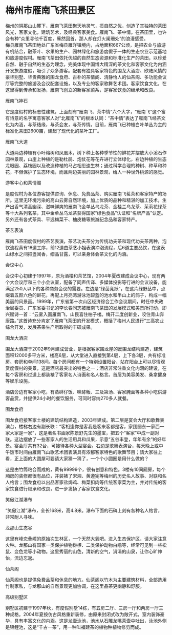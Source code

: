 # 梅州市雁南飞茶田景区  
梅州的阴那山山麓下，雁南飞茶田聚天地灵气，揽自然之优，创造了其独特的茶田风光，客家文化，建筑艺术，及经典客家美食。雁南飞、茶中情。在茶田里，也许会有种“众里寻他千百度，蓦然回首，那人却在灯火阑珊处”的浪漫感受。  
梅县雁南飞茶田地处广东省梅县雁洋镇境内，占地面积667公顷，是把农业与旅游有机结合，融茶叶、水果的生产、园林绿化和旅游度假于一体的生态农业示范基地和旅游度假村。雁南飞茶田依托优越的自然生态资源和标准化生产的茶田，以珍爱自然、融于自然的生态为理念，完美体现中国博大精深的茶文化和客家文化为内涵开发旅游度假，吸引了众多游客。配套有独具客家特色的围龙大酒店、欧陆风情的豪华别墅、华贵典雅的围龙食府、古朴的茶情阁、清静怡人的仙茶阁、多功能会议厅等完整的旅游及会议配套设施，以及专业的客家歌舞艺术团。客家饮食文化，在这里得到传承和发扬，雁南飞创立的新客家菜系，是客家饮食的继承和改良。  

雁南飞神石  

它是度假村的标志性建筑，上面刻有“雁南飞、茶中情”六个大字，“雁南飞”这个富有诗意的名字寓意客家人对“北雁南飞”的根本认同：“茶中情”表达了雁南飞经茶文化为内涵，与茶结缘，与茶会友，与茶传情。目前，雁南飞已种植白叶单丛为主的标准化茶田2600亩，建起了现代化的茶叶工厂。  

雁南飞大道  

大道两边种植有小叶榕树和凤凰木，树下种上各种季节性的鲜花并摆放大小溪石作园林景观，山崖上种植的是勒杜鹃、炮仗花等花卉进行立体绿化，右边种植的生态龙眼园、荔枝园以及改造种植的马占相思速生林；通过科学合理的种树、种草和种花，不但保护了生态环境，而且两边美丽的园林景观，给人一种世外桃源的感觉。  

游客中心和茶情阁  

是度假村为各位游客提供咨询、休息、免费品茶、购买雁南飞茗茶和客家特产的场所。这里无环境污染的高山云雾自然环境，加上优质的品种和精湛的加工技术，生产出香气清高幽深、滋味鲜爽的雁南飞金单丛乌龙茶、金桂兰乌龙茶、茉莉花绿茶等十大系列茗茶，其中金单丛乌龙茶获得国家“绿色食品”认证和“名牌产品”认定。另外还有各式茶具、平远梅菜干、柚皮糖等旅游纪念品和客家特产。  

茶艺表演  

雁南飞茶田度假村的茶艺表演，茶艺功夫茶分为传统功夫茶和现代功夫茶两种，泡饮流程黄有18道工序，前12道由茶艺小姐表演冲泡流程，后6道主要品饮，在这表山绿水之间把盏闻香，细品甘露，可以亲身体会茶文化的内涵。  

会议中心  

会议中心初建于1997年，原为酒楼和茶艺馆，2004年夏改建成会议中心，现有两个大会议厅和三个小会议室，配备了同声传译、多媒体投影等行进的会议设备，能满足250人以下的各种商务会议的需要。左边是“绿茵竞跃”，在这片绿野丛中，点缀着五颜六色的鲜花，再配上月亮湾游泳池碧蓝的池水和半山上的鸽子，构成一幅美丽的风景画。1999年，广东省第十次山区经济综合工作会议期间，时任中央政治局委员、广东省委书记的李长春同志被雁南飞茶田的发展模式和美景所打动，即兴赋诗一首：“云雾入画雁南飞，山民喜住柚子楼。梅开二度创新业，咬住青山奔康路。”这首诗充分肯定了雁南飞茶田的开发模式，概括了梅州人民进行“三高农业综合开发，发展茶果生产所取得的丰硕成果。  

围龙大酒店  

围龙大酒店于2002年9月建成营业，是根据客家围龙屋的反围龙结构建造，建筑面积12000多平方米，楼高6层，从大堂进入直接到第4层，上下各3层，共有标准房、套房和单间138间。每个房间都有一个特别设置阳台，站在阳台上可以尽情观赏度假村的美景，这是酒店最突出的特色之一；酒店非常注重文化内涵的建设，在每个客房和过道上都装裱了客家名人诗画和名人格言。首层为美容美发、桑拿健身等娱乐设施。  

酒店旁边有客家小吃，有蒸砵仔饭、味酵粄、三及第汤、客家腌面等各种小吃供游客品赏，并提供24小时的餐饮服务，可同时容纳270多人就餐。  

围龙食府  

围龙食府接客家土楼的建筑结构建造，2003年建成。第二层是宴会大厅和歌舞表演台，楼梯右边有副长联：“客相逢你是客我是客来客都是客，家团圆东一家西一家大家是一家”，这是著名书画家陈景舒先生的墨宝，把五个“客家”中成一副对联。这边摆放了一些客家人的生活用具和瓜果，示意“五谷丰登，年年有余”的好年景。宴会厅共有32台，可接待各种大型宴会。右边是歌舞表演台，每天晚上或中午饭市时间由雁南飞山歌艺术团表演具有浓郁客家特色的歌舞节目；请大家往上看，正上面的大圆屋可要请大家猜一猜了，一个个小圆圈是用什么做的？  

这是由竹筒粘合而成的，黄有99999个，很有创意和特色。3楼有10间厢房，每个厢房的装修都很有品位，并装裱了宋湘、黄遵宪等梅州的历史名人故事、对联和名人格言；围龙食府以出品客家盐焗鸡、梅菜扣肉等传统客家菜为主，并对传统的客家饮食进行继承和改良，进一步发扬了客家饮食文化。  

笑傲江湖瀑布  

“笑傲江湖”瀑布，全长168米，高4.8米。瀑布下面的石碑上刻有各种名人格言，非常耐人寻味。  

龙那山生态谷  

这里有峰恋叠嶂的原始次生林区，一个天然大氧吧。进入生态保护区，请大家注意火种。龙那山有国家一类保护植物桫椤、二类保护动物白鹇等，经常可见到一些松鼠、变色龙等小动物。这里秀丽的山色，清新的空气，涓涓的山泉，让你心旷神怡，流边忘返。  

仙茶阁  

仙茶阁也是提供免费品茶和休息的地方。仙茶阁以竹木为主要建筑材料，全部选用竹制家私，与龙那山的自然景观更加协调，在这里品茶更幽静和舒服。  

高级别墅区  

别墅区初建于1997年秋，有度假别墅14栋，有五房二厅、三房一厅和两房一厅三种规格。2004年夏按仿古风格重新装修，由原来封闭式改为敞开式，室内装饰豪华，具有丰富文化的内涵。这是龙壶泳池，池水从石雕龙嘴茶壶中吐出，泳池外侧是锦鲤池，这是“千古一茶”，用一种叫福建茶的植物种植物修剪而成。  

